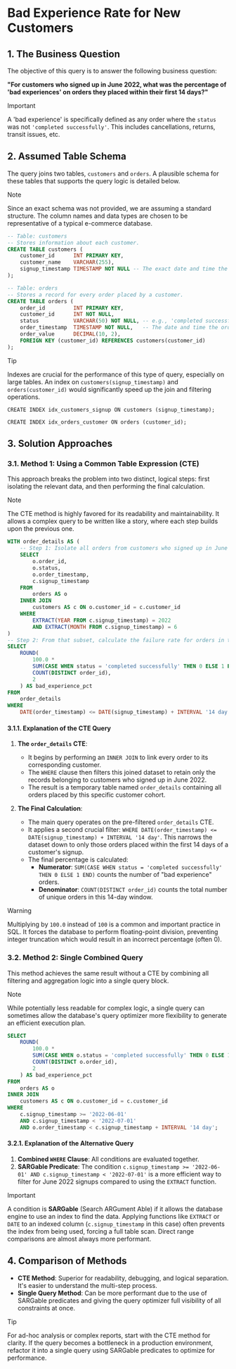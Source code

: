 # Bad Experience Rate for New Customers

## 1. The Business Question
The objective of this query is to answer the following business question:

**"For customers who signed up in June 2022, what was the percentage of 'bad experiences' on orders they placed within their first 14 days?"**

> [!IMPORTANT]
> A 'bad experience' is specifically defined as any order where the `status` was not `'completed successfully'`. This includes cancellations, returns, transit issues, etc.

## 2. Assumed Table Schema
The query joins two tables, `customers` and `orders`. A plausible schema for these tables that supports the query logic is detailed below.

> [!NOTE]
> Since an exact schema was not provided, we are assuming a standard structure. The column names and data types are chosen to be representative of a typical e-commerce database.

```sql
-- Table: customers
-- Stores information about each customer.
CREATE TABLE customers (
    customer_id      INT PRIMARY KEY,
    customer_name    VARCHAR(255),
    signup_timestamp TIMESTAMP NOT NULL -- The exact date and time the customer registered
);

-- Table: orders
-- Stores a record for every order placed by a customer.
CREATE TABLE orders (
    order_id         INT PRIMARY KEY,
    customer_id      INT NOT NULL,
    status           VARCHAR(50) NOT NULL, -- e.g., 'completed successfully', 'cancelled', 'in transit'
    order_timestamp  TIMESTAMP NOT NULL,   -- The date and time the order was placed
    order_value      DECIMAL(10, 2),
    FOREIGN KEY (customer_id) REFERENCES customers(customer_id)
);
```

> [!TIP]
> Indexes are crucial for the performance of this type of query, especially on large tables. An index on `customers(signup_timestamp)` and `orders(customer_id)` would significantly speed up the join and filtering operations.
>
> `CREATE INDEX idx_customers_signup ON customers (signup_timestamp);`
>
> `CREATE INDEX idx_orders_customer ON orders (customer_id);`

## 3. Solution Approaches

### 3.1. Method 1: Using a Common Table Expression (CTE)
This approach breaks the problem into two distinct, logical steps: first isolating the relevant data, and then performing the final calculation.

> [!NOTE]
> The CTE method is highly favored for its readability and maintainability. It allows a complex query to be written like a story, where each step builds upon the previous one.

```sql
WITH order_details AS (
    -- Step 1: Isolate all orders from customers who signed up in June 2022
    SELECT
        o.order_id,
        o.status,
        o.order_timestamp,
        c.signup_timestamp
    FROM
        orders AS o
    INNER JOIN
        customers AS c ON o.customer_id = c.customer_id
    WHERE
        EXTRACT(YEAR FROM c.signup_timestamp) = 2022
        AND EXTRACT(MONTH FROM c.signup_timestamp) = 6
)
-- Step 2: From that subset, calculate the failure rate for orders in the first 14 days
SELECT
    ROUND(
        100.0 *
        SUM(CASE WHEN status = 'completed successfully' THEN 0 ELSE 1 END) /
        COUNT(DISTINCT order_id),
        2
    ) AS bad_experience_pct
FROM
    order_details
WHERE
    DATE(order_timestamp) <= DATE(signup_timestamp) + INTERVAL '14 day';
```

#### 3.1.1. Explanation of the CTE Query

1.  **The `order_details` CTE**:
    -   It begins by performing an `INNER JOIN` to link every order to its corresponding customer.
    -   The `WHERE` clause then filters this joined dataset to retain only the records belonging to customers who signed up in June 2022.
    -   The result is a temporary table named `order_details` containing all orders placed by this specific customer cohort.

2.  **The Final Calculation**:
    -   The main query operates on the pre-filtered `order_details` CTE.
    -   It applies a second crucial filter: `WHERE DATE(order_timestamp) <= DATE(signup_timestamp) + INTERVAL '14 day'`. This narrows the dataset down to only those orders placed within the first 14 days of a customer's signup.
    -   The final percentage is calculated:
        -   **Numerator**: `SUM(CASE WHEN status = 'completed successfully' THEN 0 ELSE 1 END)` counts the number of "bad experience" orders.
        -   **Denominator**: `COUNT(DISTINCT order_id)` counts the total number of unique orders in this 14-day window.

> [!WARNING]
> Multiplying by `100.0` instead of `100` is a common and important practice in SQL. It forces the database to perform floating-point division, preventing integer truncation which would result in an incorrect percentage (often 0).

### 3.2. Method 2: Single Combined Query
This method achieves the same result without a CTE by combining all filtering and aggregation logic into a single query block.

> [!NOTE]
> While potentially less readable for complex logic, a single query can sometimes allow the database's query optimizer more flexibility to generate an efficient execution plan.

```sql
SELECT
    ROUND(
        100.0 *
        SUM(CASE WHEN o.status = 'completed successfully' THEN 0 ELSE 1 END) /
        COUNT(DISTINCT o.order_id),
        2
    ) AS bad_experience_pct
FROM
    orders AS o
INNER JOIN
    customers AS c ON o.customer_id = c.customer_id
WHERE
    c.signup_timestamp >= '2022-06-01'
    AND c.signup_timestamp < '2022-07-01'
    AND o.order_timestamp < c.signup_timestamp + INTERVAL '14 day';
```

#### 3.2.1. Explanation of the Alternative Query
1.  **Combined `WHERE` Clause**: All conditions are evaluated together.
2.  **SARGable Predicate**: The condition `c.signup_timestamp >= '2022-06-01' AND c.signup_timestamp < '2022-07-01'` is a more efficient way to filter for June 2022 signups compared to using the `EXTRACT` function.

> [!IMPORTANT]
> A condition is **SARGable** (Search ARGument Able) if it allows the database engine to use an index to find the data. Applying functions like `EXTRACT` or `DATE` to an indexed column (`c.signup_timestamp` in this case) often prevents the index from being used, forcing a full table scan. Direct range comparisons are almost always more performant.

## 4. Comparison of Methods

-   **CTE Method**: Superior for readability, debugging, and logical separation. It's easier to understand the multi-step process.
-   **Single Query Method**: Can be more performant due to the use of SARGable predicates and giving the query optimizer full visibility of all constraints at once.

> [!TIP]
> For ad-hoc analysis or complex reports, start with the CTE method for clarity. If the query becomes a bottleneck in a production environment, refactor it into a single query using SARGable predicates to optimize for performance.

